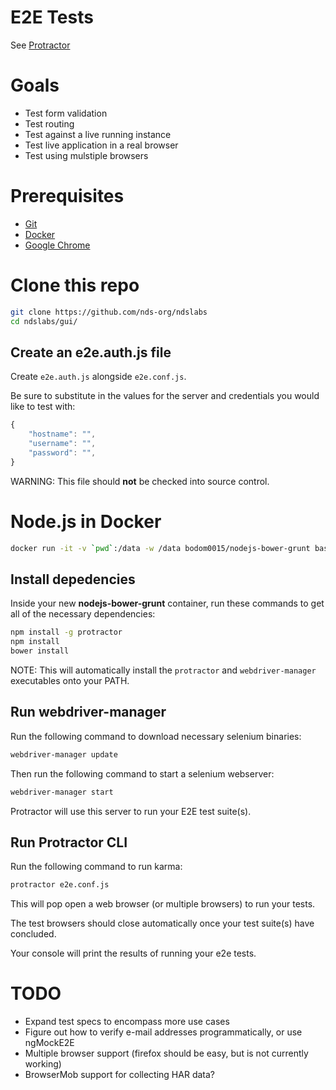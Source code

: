 # E2E Tests

See [Protractor](https://github.com/angular/protractor)

# Goals
* Test form validation
* Test routing
* Test against a live running instance
* Test live application in a real browser
* Test using mulstiple browsers

# Prerequisites
* [Git](https://git-scm.com/)
* [Docker](https://www.docker.com/)
* [Google Chrome](https://www.google.com/chrome/browser/desktop/)

# Clone this repo
```bash
git clone https://github.com/nds-org/ndslabs
cd ndslabs/gui/
```

## Create an e2e.auth.js file
Create `e2e.auth.js` alongside `e2e.conf.js`.

Be sure to substitute in the values for the server and credentials you would like to test with:
```javascript
{
    "hostname": "",
    "username": "",
    "password": "",
}
```

WARNING: This file should **not** be checked into source control.

# Node.js in Docker
```bash
docker run -it -v `pwd`:/data -w /data bodom0015/nodejs-bower-grunt bash
```

## Install depedencies
Inside your new **nodejs-bower-grunt** container, run these commands to get all of the necessary dependencies:
```bash
npm install -g protractor
npm install
bower install
```

NOTE: This will automatically install the `protractor` and `webdriver-manager` executables onto your PATH.

## Run webdriver-manager
Run the following command to download necessary selenium binaries:
```bash
webdriver-manager update
```

Then run the following command to start a selenium webserver:
```bash
webdriver-manager start
```

Protractor will use this server to run your E2E test suite(s).

## Run Protractor CLI
Run the following command to run karma:
```bash
protractor e2e.conf.js
```

This will pop open a web browser (or multiple browsers) to run your tests.

The test browsers should close automatically once your test suite(s) have concluded.

Your console will print the results of running your e2e tests.

# TODO
* Expand test specs to encompass more use cases
* Figure out how to verify e-mail addresses programmatically, or use ngMockE2E
* Multiple browser support (firefox should be easy, but is not currently working)
* BrowserMob support for collecting HAR data?

